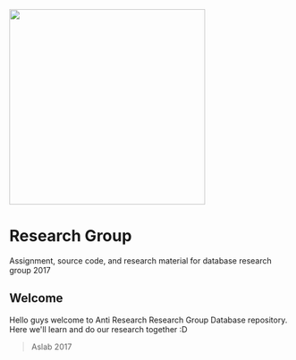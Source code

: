 <img src="https://raw.githubusercontent.com/afnizarnur/research_group/master/Anti%20Riset%20Riset%20Group.png" width="350">

# Research Group
Assignment, source code, and research material for database research group 2017

## Welcome
Hello guys welcome to Anti Research Research Group Database repository. Here we'll learn and do our research together :D

> Aslab 2017 
